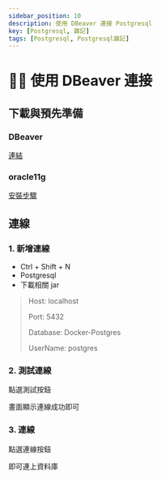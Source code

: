 ```yaml
---
sidebar_position: 10
description: 使用 DBeaver 連接 Postgresql
key: [Postgresql, 雜記]
tags: [Postgresql, Postgresql雜記]
---
```


# 👩‍💻 使用 DBeaver 連接

## 下載與預先準備

### DBeaver

[連結](https://dbeaver.io/download/)

### oracle11g

[安裝步驟](https://blog.lychicken.com/docs/daylily/postgreDaylily/setIndocker)

## 連線

### 1. 新增連線

- Ctrl + Shift + N
- Postgresql
- 下載相關 jar

> Host: localhost
>
> Port: 5432
>
> Database: Docker-Postgres
>
> UserName: postgres

### 2. 測試連線

點選測試按鈕

畫面顯示連線成功即可

### 3. 連線

點選連線按鈕

即可連上資料庫
